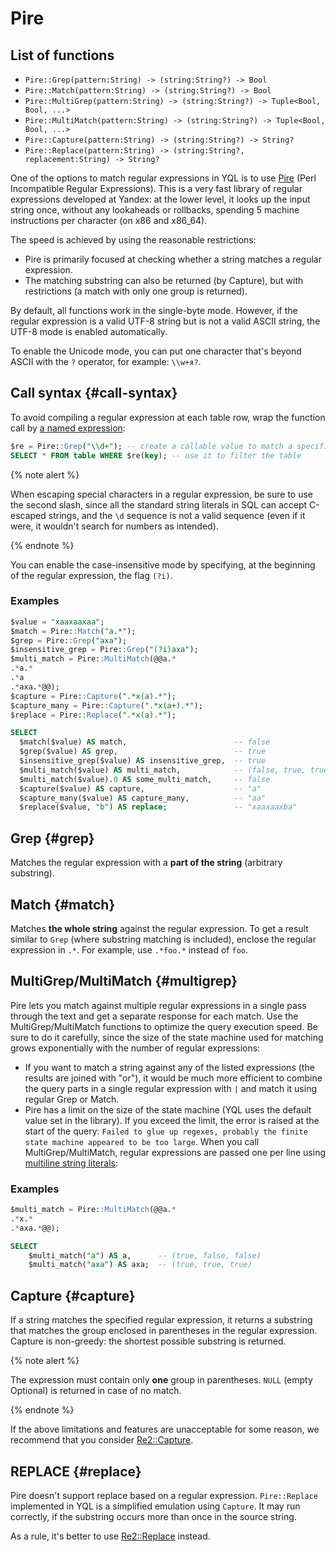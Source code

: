 # Pire

## List of functions

* ```Pire::Grep(pattern:String) -> (string:String?) -> Bool```
* ```Pire::Match(pattern:String) -> (string:String?) -> Bool```
* ```Pire::MultiGrep(pattern:String) -> (string:String?) -> Tuple<Bool, Bool, ...>```
* ```Pire::MultiMatch(pattern:String) -> (string:String?) -> Tuple<Bool, Bool, ...>```
* ```Pire::Capture(pattern:String) -> (string:String?) -> String?```
* ```Pire::Replace(pattern:String) -> (string:String?, replacement:String) -> String?```

One of the options to match regular expressions in YQL is to use  [Pire](https://github.com/yandex/pire) (Perl Incompatible Regular Expressions). This is a very fast library of regular expressions developed at Yandex: at the lower level, it looks up the input string once, without any lookaheads or rollbacks, spending 5 machine instructions per character (on x86 and x86_64).

The speed is achieved by using the reasonable restrictions:

* Pire is primarily focused at checking whether a string matches a regular expression.
* The matching substring can also be returned (by Capture), but with restrictions (a match with only one group is returned).

By default, all functions work in the single-byte mode. However, if the regular expression is a valid UTF-8 string but is not a valid ASCII string, the UTF-8 mode is enabled automatically.

To enable the Unicode mode, you can put one character that's beyond ASCII with the `?` operator, for example: `\\w+я?`.

## Call syntax {#call-syntax}

To avoid compiling a regular expression at each table row, wrap the function call by [a named expression](../../syntax/expressions.md#named-nodes):

```sql
$re = Pire::Grep("\\d+"); -- create a callable value to match a specific regular expression
SELECT * FROM table WHERE $re(key); -- use it to filter the table
```

{% note alert %}

When escaping special characters in a regular expression, be sure to use the second slash, since all the standard string literals in SQL can accept C-escaped strings, and the `\d` sequence is not a valid sequence (even if it were, it wouldn't search for numbers as intended).

{% endnote %}

You can enable the case-insensitive mode by specifying, at the beginning of the regular expression, the flag `(?i)`.

### Examples

```sql
$value = "xaaxaaxaa";
$match = Pire::Match("a.*");
$grep = Pire::Grep("axa");
$insensitive_grep = Pire::Grep("(?i)axa");
$multi_match = Pire::MultiMatch(@@a.*
.*a.*
.*a
.*axa.*@@);
$capture = Pire::Capture(".*x(a).*");
$capture_many = Pire::Capture(".*x(a+).*");
$replace = Pire::Replace(".*x(a).*");

SELECT
  $match($value) AS match,                        -- false
  $grep($value) AS grep,                          -- true
  $insensitive_grep($value) AS insensitive_grep,  -- true
  $multi_match($value) AS multi_match,            -- (false, true, true, true)
  $multi_match($value).0 AS some_multi_match,     -- false
  $capture($value) AS capture,                    -- "a"
  $capture_many($value) AS capture_many,          -- "aa"
  $replace($value, "b") AS replace;               -- "xaaxaaxba"
```

## Grep {#grep}

Matches the regular expression with a **part of the string** (arbitrary substring).

## Match {#match}

Matches **the whole string** against the regular expression.
To get a result similar to `Grep`  (where substring matching is included), enclose the regular expression in `.*`. For example, use `.*foo.*` instead of `foo`.

## MultiGrep/MultiMatch {#multigrep}

Pire lets you match against multiple regular expressions in a single pass through the text and get a separate response for each match.
Use the MultiGrep/MultiMatch functions to optimize the query execution speed. Be sure to do it carefully, since the size of the state machine used for matching grows exponentially with the number of regular expressions:

* If you want to match a string against any of the listed expressions (the results are joined with "or"), it would be much more efficient to combine the query parts in a single regular expression with `|` and match it using regular Grep or Match.
* Pire has a limit on the size of the state machine (YQL uses the default value set in the library). If you exceed the limit, the error is raised at the start of the query: `Failed to glue up regexes, probably the finite state machine appeared to be too large`.
When you call MultiGrep/MultiMatch, regular expressions are passed one per line using [multiline string literals](../../syntax/expressions.md#multiline-string-literals):

### Examples

```sql
$multi_match = Pire::MultiMatch(@@a.*
.*x.*
.*axa.*@@);

SELECT
    $multi_match("a") AS a,      -- (true, false, false)
    $multi_match("axa") AS axa;  -- (true, true, true)
```

## Capture {#capture}

If a string matches the specified regular expression, it returns a substring that matches the group enclosed in parentheses in the regular expression.
Capture is non-greedy: the shortest possible substring is returned.

{% note alert %}

The expression must contain only **one** group in parentheses. `NULL` (empty Optional) is returned in case of no match.

{% endnote %}

If the above limitations and features are unacceptable for some reason, we recommend that you consider [Re2::Capture](re2.md#capture).

## REPLACE {#replace}

Pire doesn't support replace based on a regular expression. `Pire::Replace` implemented in YQL is a simplified emulation using `Capture`. It may run correctly, if the substring occurs more than once in the source string.

As a rule, it's better to use [Re2::Replace](re2.md#replace) instead.


